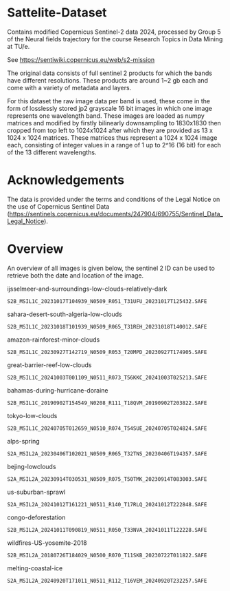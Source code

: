 # Sattelite-Dataset

Contains modified Copernicus Sentinel-2 data 2024, processed by Group 5 of the Neural fields trajectory for the course 
Research Topics in Data Mining at TU/e.

See https://sentiwiki.copernicus.eu/web/s2-mission

The original data consists of full sentinel 2 products for which the bands have different resolutions. These products are around 1~2 gb each and come with a variety of metadata and layers.


For this dataset the raw image data per band is used, these come in the form of losslessly stored jp2 grayscale 16 bit images in which one image represents one wavelength band.
These images are loaded as numpy matrices and modified by firstly bilinearly downsampling to 1830x1830 then cropped from top left to 1024x1024 after which they are provided as 13 x 1024 x 1024 matrices.
These matrices thus represent a 1024 x 1024 image each, consisting of integer values in a range of 1 up to 2^16 (16 bit) for each of the 13 different wavelengths.

# Acknowledgements
The data is provided under the terms and conditions of the Legal Notice on the use of Copernicus Sentinel Data (https://sentinels.copernicus.eu/documents/247904/690755/Sentinel_Data_Legal_Notice).

# Overview
An overview of all images is given below, the sentinel 2 ID can be used to retrieve both the date and location of the image.


ijsselmeer-and-surroundings-low-clouds-relatively-dark

    S2B_MSIL1C_20231017T104939_N0509_R051_T31UFU_20231017T125432.SAFE

sahara-desert-south-algeria-low-clouds

    S2B_MSIL1C_20231018T101939_N0509_R065_T31REH_20231018T140012.SAFE

amazon-rainforest-minor-clouds

    S2B_MSIL1C_20230927T142719_N0509_R053_T20MPD_20230927T174905.SAFE

great-barrier-reef-low-clouds

    S2B_MSIL1C_20241003T001109_N0511_R073_T56KKC_20241003T025213.SAFE

bahamas-during-hurricane-doraine

    S2B_MSIL1C_20190902T154549_N0208_R111_T18QVM_20190902T203822.SAFE

tokyo-low-clouds

    S2B_MSIL1C_20240705T012659_N0510_R074_T54SUE_20240705T024824.SAFE

alps-spring

    S2A_MSIL2A_20230406T102021_N0509_R065_T32TNS_20230406T194357.SAFE

bejing-lowclouds

    S2A_MSIL2A_20230914T030531_N0509_R075_T50TMK_20230914T083003.SAFE

us-suburban-sprawl

	S2A_MSIL2A_20241012T161221_N0511_R140_T17RLQ_20241012T222848.SAFE

congo-deforestation

    S2B_MSIL2A_20241011T090819_N0511_R050_T33NVA_20241011T122228.SAFE

wildfires-US-yosemite-2018

    S2B_MSIL2A_20180726T184029_N0500_R070_T11SKB_20230722T011822.SAFE

melting-coastal-ice

    S2A_MSIL2A_20240920T171011_N0511_R112_T16VEM_20240920T232257.SAFE

#
